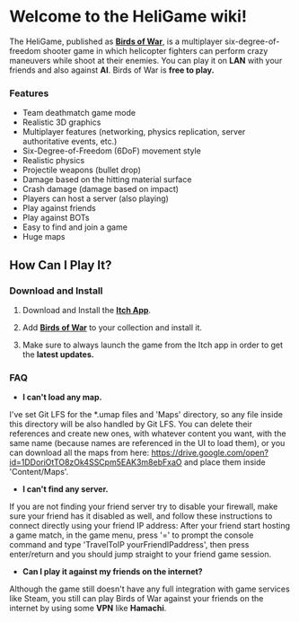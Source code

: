 # **Welcome to the HeliGame wiki!**

The HeliGame, published as [**Birds of War**](https://andreybicalho.itch.io/birds-of-war), is a multiplayer six-degree-of-freedom shooter game in which helicopter fighters can perform crazy maneuvers while shoot at their enemies. You can play it on **LAN** with your friends and also against **AI**. Birds of War is **free to play.**

### Features

* Team deathmatch game mode
* Realistic 3D graphics
* Multiplayer features (networking, physics replication, server authoritative events, etc.)
* Six-Degree-of-Freedom (6DoF) movement style
* Realistic physics
* Projectile weapons (bullet drop)
* Damage based on the hitting material surface 
* Crash damage (damage based on impact)
* Players can host a server (also playing) 
* Play against friends
* Play against BOTs
* Easy to find and join a game  
* Huge maps  

## **How Can I Play It?**

### Download and Install
1. Download and Install the [**Itch App**](https://itch.io/app).

2. Add [**Birds of War**](https://andreybicalho.itch.io/birds-of-war) to your collection and install it.

3. Make sure to always launch the game from the Itch app in order to get the **latest updates.**

### FAQ

* **I can't load any map.**

I've set Git LFS for the \*.umap files and 'Maps' directory, so any file inside this directory will be also handled by Git LFS. You can delete their references and create new ones, with whatever content you want, with the same name (because names are referenced in the UI to load them), or you can download all the maps from here: https://drive.google.com/open?id=1DDoriOtTO8zOk4SSCpm5EAK3m8ebFxaO and place them inside 'Content/Maps'.


* **I can't find any server.**

If you are not finding your friend server try to disable your firewall, make sure your friend has it disabled as well, and follow these instructions to connect directly using your friend IP address: After your friend start hosting a game match, in the game menu, press '=' to prompt the console command and type 'TravelToIP yourFriendIPaddress', then press enter/return and you should jump straight to your friend game session. 

* **Can I play it against my friends on the internet?**

Although the game still doesn't have any full integration with game services like Steam, you still can play Birds of War against your friends on the internet by using some **VPN** like **Hamachi**.